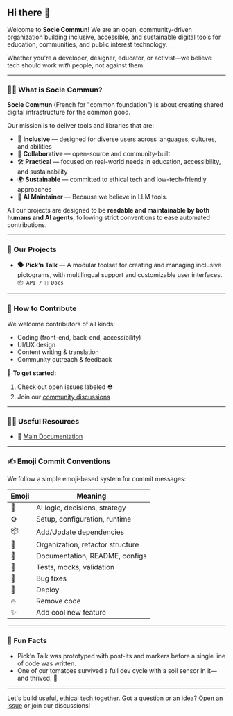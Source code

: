 ## Hi there 👋

Welcome to **Socle Commun**!
We are an open, community-driven organization building inclusive, accessible, and sustainable digital tools for education, communities, and public interest technology.

Whether you're a developer, designer, educator, or activist—we believe tech should work *with* people, not against them.

---

### 🙋‍♀️ What is Socle Commun?

**Socle Commun** (French for "common foundation") is about creating shared digital infrastructure for the common good.

Our mission is to deliver tools and libraries that are:

* 🌈 **Inclusive** — designed for diverse users across languages, cultures, and abilities
* 👥 **Collaborative** — open-source and community-built
* 🛠️ **Practical** — focused on real-world needs in education, accessibility, and sustainability
* 🌍 **Sustainable** — committed to ethical tech and low-tech-friendly approaches
* 🤖 **AI Maintainer** — Because we believe in LLM tools.

All our projects are designed to be **readable and maintainable by both humans and AI agents**, following strict conventions to ease automated contributions.

---

### 🔧 Our Projects

* **🗣️ Pick’n Talk** — A modular toolset for creating and managing inclusive pictograms, with multilingual support and customizable user interfaces. `📦 API / 📝 Docs`

---

### 🌈 How to Contribute

We welcome contributors of all kinds:

* Coding (front-end, back-end, accessibility)
* UI/UX design
* Content writing & translation
* Community outreach & feedback

👣 **To get started:**

1. Check out open issues labeled ⛑
2. Join our [community discussions](https://github.com/orgs/socle-commun/discussions)

---

### 👩‍💻 Useful Resources

* 📖 [Main Documentation](https://socle-commun.github.io/)

---

### ✍️ Emoji Commit Conventions

We follow a simple emoji-based system for commit messages:

| Emoji | Meaning                          |
| ----- | -------------------------------- |
| 🧠    | AI logic, decisions, strategy    |
| ⚙️    | Setup, configuration, runtime    |
| 📦    | Add/Update dependencies          |
| 📁    | Organization, refactor structure |
| 📝    | Documentation, README, configs   |
| 🧪    | Tests, mocks, validation         |
| 🐛    | Bug fixes                        |
| 🚀    | Deploy                           |
| 🔥    | Remove code                      |
| ✨     | Add cool new feature             |

---

### 🍿 Fun Facts

* Pick’n Talk was prototyped with post-its and markers before a single line of code was written.
* One of our tomatoes survived a full dev cycle with a soil sensor in it—and thrived. 🍅

---

Let's build useful, ethical tech together.
Got a question or an idea? [Open an issue](https://github.com/socle-commun/.github/issues/new) or join our discussions!
